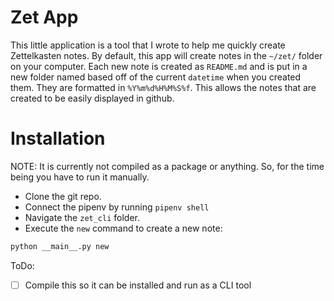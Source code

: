 # Zet App

This little application is a tool that I wrote to help me quickly create Zettelkasten notes. By default, this app will create notes in the `~/zet/` folder on your computer. Each new note is created as `README.md` and is put in a new folder named based off of the current `datetime` when you created them. They are formatted in `%Y%m%d%H%M%S%f`. This allows the notes that are created to be easily displayed in github.

# Installation
NOTE: It is currently not compiled as a package or anything. So, for the time being you have to run it manually.
- Clone the git repo.
- Connect the pipenv by running `pipenv shell`
- Navigate the `zet_cli` folder.
- Execute the `new` command to create a new note:
```bash
python __main__.py new
```

ToDo:
- [ ] Compile this so it can be installed and run as a CLI tool

